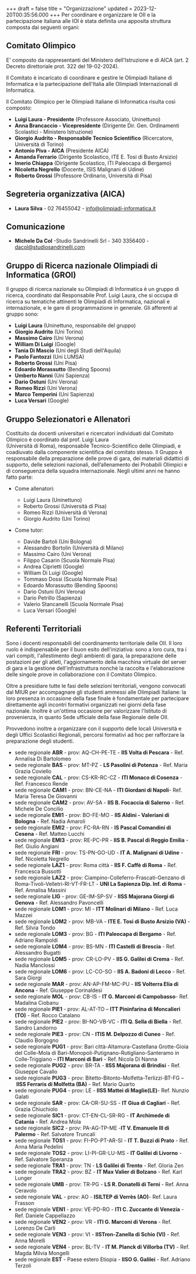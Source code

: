 +++
draft = false
title = "Organizzazione"
updated = 2023-12-20T00:35:56.000
+++
Per coordinare e organizzare le OII e la partecipazione italiana alle IOI è stata definita una apposita struttura composta dai seguenti organi:

## Comitato Olimpico

E' composto da rappresentanti del Ministero dell'Istruzione e di AICA (art. 2 Decreto direttoriale prot. 322 del 19-02-2024).

Il Comitato è incaricato di coordinare e gestire le Olimpiadi Italiane di Informatica e la partecipazione dell'Italia alle Olimpiadi Internazionali di Informatica.

Il Comitato Olimpico per le Olimpiadi Italiane di Informatica risulta così composto:

* **Luigi Laura - Presidente** (Professore Associato, Uninettuno)
* **Anna Brancaccio - Vicepresidente** (Dirigente Dir. Gen. Ordinamenti Scolastici - Ministero Istruzione)
* **Giorgio Audrito - Responsabile Tecnico Scientifico** (Ricercatore, Università di Torino)
* **Antonio Piva - AICA** (Presidente AICA)
* **Amanda Ferrario** (Dirigente Scolastico, ITE E. Tosi di Busto Arsizio)
* **Imerio Chiappa** (Dirigente Scolastico, ITI Paleocapa di Bergamo)
* **Nicoletta Negrello** (Docente, ISIS Malignani di Udine)
* **Roberto Grossi** (Professore Ordinario, Università di Pisa)

## Segreteria organizzativa (AICA)

* **Laura Silva** - 02 76455042 - [info@olimpiadi-informatica.it](mailto:info@olimpiadi-informatica.it)

## Comunicazione

* **Michele Da Col** -Studio Sandrinelli Srl - 340 3356400 - [dacol@studiosandrinelli.com ](mailto:info@olimpiadi-informatica.it)[](mailto:info@olimpiadi-informatica.it)[](mailto:info@olimpiadi-informatica.it)

## Gruppo di Ricerca nazionale Olimpiadi di Informatica (GROI)

Il gruppo di ricerca nazionale su Olimpiadi di Informatica è un gruppo di ricerca, coordinato dal Responsabile Prof. Luigi Laura, che si occupa di ricerca su tematiche attinenti le Olimpiadi di Informatica, nazionali e internazionale, e le gare di programmazione in generale. Gli afferenti al gruppo sono:

* **Luigi Laura** (Uninettuno, responsabile del gruppo)
* **Giorgio Audrito** (Uni Torino)
* **Massimo Cairo** (Uni Verona)
* **William Di Luigi** (Google)
* **Tania Di Mascio** (Uni degli Studi dell'Aquila)
* **Paolo Fantozzi** (Uni LUMSA)
* **Roberto Grossi** (Uni Pisa)
* **Edoardo Morassutto** (Bending Spoons)
* **Umberto Nanni** (Uni Sapienza)
* **Dario Ostuni** (Uni Verona)
* **Romeo Rizzi** (Uni Verona)
* **Marco Temperini** (Uni Sapienza)
* **Luca Versari** (Google)

## Gruppo Selezionatori e Allenatori

Costituito da docenti universitari e ricercatori individuati dal Comitato Olimpico è coordinato dal prof. Luigi Laura<br/>(Università di Roma), responsabile Tecnico-Scientifico delle Olimpiadi, e coadiuvato dalla componente scientifica del comitato stesso. Il Gruppo è responsabile della preparazione delle prove di gara, dei materiali didattici di supporto, delle selezioni nazionali, dell’allenamento dei Probabili Olimpici e di conseguenza della squadra internazionale. Negli ultimi anni ne hanno fatto parte:

* Come allenatori:

  * Luigi Laura (Uninettuno)
  * Roberto Grossi (Università di Pisa)
  * Romeo Rizzi (Università di Verona)
  * Giorgio Audrito (Uni Torino)
* Come tutor:

  * Davide Bartoli (Uni Bologna)
  * Alessandro Bortolin (Università di Milano)
  * Massimo Cairo (Uni Verona)
  * Filippo Casarin (Scuola Normale Pisa)
  * Andrea Ciprietti (Google)
  * William Di Luigi (Google)
  * Tommaso Dossi (Scuola Normale Pisa)
  * Edoardo Morassutto (Bending Spoons)
  * Dario Ostuni (Uni Verona)
  * Dario Petrillo (Sapienza)
  * Valerio Stancanelli (Scuola Normale Pisa)
  * Luca Versari (Google)

## Referenti Territoriali

Sono i docenti responsabili del coordinamento territoriale delle OII. Il loro ruolo è indispensabile per il buon esito dell'iniziativa: sono a loro cura, tra i vari compiti, l'allestimento degli ambienti di gara, la preparazione delle postazioni per gli atleti, l'aggiornamento della macchina virtuale del server di gara e la gestione dell'infrastruttura nonchè la raccolta e l'elaborazione delle singole prove in collaborazione con il Comitato Olimpico.

Oltre a presidiare tutte le fasi delle selezioni territoriali, vengono convocati dal MIUR per accompagnare gli studenti ammessi alle Olimpiadi Italiane: la loro presenza in occasione della fase finale è fondamentale per partecipare direttamente agli incontri formativi organizzati nei giorni della fase nazionale. Inoltre è un'ottima occasione per valorizzare l'Istituto di provenienza, in quanto Sede ufficiale della fase Regionale delle OII.

Provvedono inoltre a organizzare con il supporto delle locali Università e degli Uffici Scolastici Regionali, percorsi formativi ad hoc per rafforzare la preparazione degli studenti.

* sede regionale **ABR** - prov: AQ-CH-PE-TE - **IIS Volta di Pescara** - Ref. Annalisa Di Bartolomeo
* sede regionale **BAS** - prov: MT-PZ - **LS Pasolini di Potenza** - Ref. Maria Grazia Coviello
* sede regionale **CAL** - prov: CS-KR-RC-CZ - **ITI Monaco di Cosenza** - Ref. Francesco Rende
* sede regionale **CAM1** - prov: BN-CE-NA - **ITI Giordani di Napoli**- Ref. Maria Teresa De Giovanni
* sede regionale **CAM2** - prov: AV-SA - **IIS B. Focaccia di Salerno** - Ref. Michele De Concilio
* sede regionale **EMI1** - prov: BO-FE-MO - **IIS Aldini - Valeriani di Bologna** - Ref. Nadia Amaroli
* sede regionale **EMI2** - prov: FC-RA-RN - **IS Pascal Comandini di Cesena** - Ref. Matteo Lucchi
* sede regionale **EMI3** - prov: RE-PC-PR - **IIS B. Pascal di Reggio Emilia** - Ref. Giulio Angiani
* sede regionale **FRI** - prov: TS-PN-GO-UD - **IT A. Malignani di Udine** - Ref. Nicoletta Negrello
* sede regionale **LAZ1** - prov: Roma città - **IIS F. Caffè di Roma** - Ref. Francesca Bussotti
* sede regionale **LAZ2** - prov: Ciampino-Colleferro-Frascati-Genzano di Roma-Tivoli-Velletri-RI-VT-FR-LT - **UNI La Sapienza Dip. Inf. di Roma** - Ref. Annalisa Massini
* sede regionale **LIG** - prov: GE-IM-SP-SV - **IISS Majorana Giorgi di Genova** - Ref. Alessandro Pavoncelli
* sede regionale **LOM1** - prov: MI - **ITT Molinari di Milano** - Ref. Luca Mazzei
* sede regionale **LOM2** - prov: MB-VA - **ITE E. Tosi di Busto Arsizio (VA)** - Ref. Silvia Tondo
* sede regionale **LOM3** - prov: BG - **ITI Paleocapa di Bergamo** - Ref. Adriano Rampoldi
* sede regionale **LOM4** - prov: BS-MN - **ITI Castelli di Brescia** - Ref. Alessandro Bugatti
* sede regionale **LOM5** - prov: CR-LO-PV - **IIS G. Galilei di Crema** - Ref. Nadia Manclossi
* sede regionale **LOM6** - prov: LC-CO-SO - **IIS A. Badoni di Lecco** - Ref. Sara Giorgi
* sede regionale **MAR** - prov: AN-AP-FM-MC-PU - **IIS Volterra Elia di Ancona** - Ref. Giuseppe Corinaldesi
* sede regionale **MOL** - prov: CB-IS - **IT G. Marconi di Campobasso**- Ref. Madalina Ciobanu
* sede regionale **PIE1** - prov: AL-AT-TO – **ITT Pininfarina di Moncalieri (TO)** - Ref. Rocco Catalano
* sede regionale **PIE2** - prov: BI-NO-VB-VC - **ITI Q. Sella di Biella** - Ref. Sandro Landorno
* sede regionale **PIE3** - prov: CN - **ITIS M. Delpozzo di Cuneo** - Ref. Claudio Borgogno
* sede regionale **PUG1** - prov: Bari città-Altamura-Castellana Grotte-Gioia del Colle-Mola di Bari-Monopoli-Putignano-Rutigliano-Santeramo in Colle-Triggiano – **ITI Marconi di Bari** - Ref. Nicola Di Nanna
* sede regionale **PUG2** - prov: BR-TA - **IISS Majorana di Brindisi** - Ref. Giuseppe Cavallo
* sede regionale **PUG3** - prov: Bitetto-Bitonto-Molfetta-Terlizzi-BT-FG – **IISS Ferraris di Molfetta (BA)** - Ref. Mario Quarto
* sede regionale **PUG4** - prov: LE - **IISS Mattei di Maglie(LE)**- Ref. Nunzio Galati
* sede regionale **SAR** - prov: CA-OR-SU-SS - **IT Giua di Cagliari** - Ref. Grazia Chiuchiolo
* sede regionale **SIC1** - prov: CT-EN-CL-SR-RG - **IT Archimede di Catania** - Ref. Andrea Mola
* sede regionale **SIC2** - prov: PA-AG-TP-ME -**IT V. Emanuele III di Palermo** - Ref. Salvatore Truncali
* sede regionale **TOS1** - prov: FI-PO-PT-AR-SI - **IT T. Buzzi di Prato** - Ref. Anna Maria Pedelini
* sede regionale **TOS2** - prov: LI-PI-GR-LU-MS - **IT Galilei di Livorno** - Ref. Salvatore Speranza
* sede regionale **TRA1** - prov: TN - **LS Galilei di Trento** - Ref. Gloria Zen
* sede regionale **TRA2** - prov: BZ - **IT Max Valier di Bolzano** - Ref. Karl Lunger
* sede regionale **UMB** - prov: TR-PG - **LS R. Donatelli di Terni** - Ref. Anna Ceravolo
* sede regionale **VAL** - prov: AO - **ISILTEP di Verrès (AO)**- Ref. Laura Frasson
* sede regionale **VEN1** - prov: VE-PD-RO - **ITI C. Zuccante di Venezia** - Ref. Daniele Cappellazzo
* sede regionale **VEN2** - prov: VR - **ITI G. Marconi di Verona** - Ref. Lorenzo De Carli
* sede regionale **VEN3** - prov: VI - **IISTron-Zanella di Schio (VI)** - Ref. Anna Morelli
* sede regionale **VEN4** - prov: BL-TV - **IT M. Planck di Villorba (TV)** - Ref. Magda Milvia Mongelli
* sede regionale **EST** - Paese estero Etiopia - **IISO G. Galilei** - Ref. Adriano Terzoli
